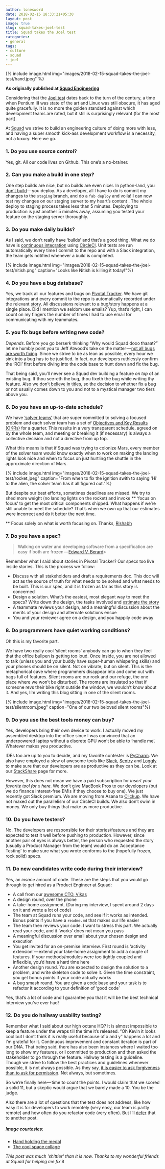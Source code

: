 ```yaml
---
author: lonesword
date: 2018-02-15 18:33:21+05:30
layout: post
image: true
slug: squad-takes-joel-test
title: Squad takes the Joel test
categories:
- general
tags:
- culture
- squad
- joel
---
```


{% include image.html img="images/2018-02-15-squad-takes-the-joel-test/hand.jpeg" %}



__As originally published at [Squad Engineering](https://medium.com/squad-engineering/squad-takes-the-joel-test-9189709a6235)__

Considering that the [Joel test](https://www.joelonsoftware.com/2000/08/09/the-joel-test-12-steps-to-better-code/) dates back to the turn of the century, a time when Pentium III was state of the art and Linux was still obscure, it has aged quite gracefully. It is no more the golden standard against which development teams are rated, but it still is surprisingly relevant (for the most part).

At [Squad](https://www.squadplatform.com) we strive to build an engineering culture of doing more with less, and having a super smooth kick-ass development workflow is a necessity, not a luxury. Here we go.

### 1. Do you use source control?

Yes, git. All our code lives on Github. This one’s a no-brainer.

### 2. Can you make a build in one step?

One step builds are nice, but no builds are even nicer. In python-land, you [don’t build](https://softwareengineering.stackexchange.com/questions/24558/is-python-interpreted-or-compiled) — you deploy. As a developer, all I have to do is commit my changes to the `staging` branch, and do a `fab deploy` and voila! I can now test my changes on our staging server to my heart’s content . The whole deploy to staging process takes less than 5 minutes. Deploying to production is just another 5 minutes away, assuming you tested your feature on the staging server thoroughly.

### 3. Do you make daily builds?

As I said, we don’t really have ‘builds’ and that’s a good thing. What we do have is [continuous integration](https://www.thoughtworks.com/continuous-integration) using [CircleCI](https://circleci.com/). Unit tests are run automatically every time I commit to the repo and with a Slack integration, the team gets notified whenever a build is completed.

{% include image.html img="images/2018-02-15-squad-takes-the-joel-test/nitish.png" caption="Looks like Nitish is killing it today!"%}

### 4. Do you have a bug database?

Yes, we track all our features and bugs on [Pivotal Tracker](https://www.pivotaltracker.com/). We have git integrations and every commit to the repo is automatically recorded under the relevant [story](https://www.pivotaltracker.com/help/articles/quick_start/). All discussions relevant to a bug/story happens at a single place. Did I mention we seldom use emails? Yup, that’s right, I can count on my fingers the number of times I had to use email for communicating with my teammates.

### 5. you fix bugs before writing new code?

_Depends_. Before you go berserk thinking “Why would Squad dooo thaaat?” let me humbly point you to Jeff Atwood’s take on the matter — [not all bugs are worth fixing](https://blog.codinghorror.com/not-all-bugs-are-worth-fixing/). Since we strive to be as lean as possible, every hour we sink into a bug has to be justified. In fact, our developers ruthlessly confirm the ‘ROI’ first before diving into the code base to hunt down and fix the bug.

That being said, you’ll never see a Squad dev building a feature *on top* of an existing bug. If thou see-eth the bug, thou fixeth the bug while writing thy feature. Also [we don’t believe in titles](https://medium.com/@gokulrajaram/the-one-thing-ceos-should-delay-as-long-as-possible-ea28347714b0), so the decision to whether fix a bug or not usually comes down to you and not to a mystical manager two tiers above you.

### 6. Do you have an up-to-date schedule?

We have [‘solver teams’](https://labs.spotify.com/2014/03/27/spotify-engineering-culture-part-1/) that are super committed to solving a focused problem and each solver team has a set of [Objectives and Key Results (OKRs)](eleganthack.com/the-art-of-the-okr/) for a quarter. This results in a very transparent schedule, agreed on by the whole team, and meeting or breaking it (if necessary) is always a collective decision and not a directive from up top.

What this means is that if Squad was trying to colonize Mars, every member of the solver team would know exactly when to work on making the landing lights look nice and when to focus on just hurtling the shuttle in the approximate direction of Mars.

{% include image.html img="images/2018-02-15-squad-takes-the-joel-test/rocket.jpeg" caption="From when to fix the ignition swith to saying 'Hi' to the alien, the solver team has it all figured out."%}


But despite our best efforts, sometimes deadlines are missed. We try to shed more weight (no landing lights on the rocket) and invoke ** ‘focus on focus’ to get the most critical components shipped. What happens if we’re still unable to meet the schedule? That’s when we own up that our estimates were incorrect and do it better the next time.

** Focus solely on what is worth focusing on. Thanks, [Rishabh](https://www.linkedin.com/in/rishabhladha/)

### 7. Do you have a spec?

> Walking on water and developing software from a specification are easy if both are frozen — [Edward V. Berard](https://en.wikiquote.org/wiki/Edward_V._Berard)>

Remember what I said about stories in Pivotal Tracker? Our specs too live inside stories. This is the process we follow:

- Discuss with all stakeholders and draft a requirements doc. This doc will act as the source of truth for what needs to be solved and what needs to be built. This is our spec, and it is frozen as far as this story is concerned
- Design a solution. What’s the easiest, most elegant way to meet the specs? Write down the design, the tasks involved and [estimate the story](https://stackoverflow.com/questions/9362286/why-is-the-fibonacci-series-used-in-agile-planning-poker)
- A teammate reviews your design, and a meaningful discussion about the merits of your design and alternate solutions ensue
- You and your reviewer agree on a design, and you happily code away

### 8. Do programmers have quiet working conditions?

Oh this is my favorite part.

We have two really cool ‘silent rooms’ anybody can go to when they feel that the office bullpen is getting too loud. Once inside, you are not allowed to talk (unless you and your buddy have super-human whispering skills) and your phones should be on silent. Not on vibrate, but on silent. This is the metaphorical cave where programmers disappear into and come out with bags full of features. Silent rooms are our rock and our refuge, the one place where we won’t be disturbed. The rooms are insulated so that if someone revs their bike right outside the window, we wouldn’t know about it. And yes, I’m writing this blog sitting in one of the silent rooms.

{% include image.html img="images/2018-02-15-squad-takes-the-joel-test/silentroom.jpeg" caption="One of our two beloved silent rooms"%}

### 9. Do you use the best tools money can buy?

Yes, developers bring their own device to work. I actually moved my assembled desktop into the office since I was convinced that an underpowered laptop without a discrete GPU won’t be able to ‘handle me’. Whatever makes you productive.

IDEs too are up to you to decide, and my favorite contester is [PyCharm](https://www.jetbrains.com/pycharm/). We also have employed a slew of awesome tools like [Slack](https://slack.com/), [Sentry](https://sentry.io/welcome/) and [Loggly](https://www.loggly.com) to make sure that our developers are as productive as they can be. Look at our [StackShare](https://stackshare.io/squadrun/squadrun) page for more.

However, this does not mean we have a paid subscription for _insert your favorite tool for x here_. We don’t give MacBook Pros to our developers (but we do finance interest-free EMIs if they choose to buy one). We just recently got Slack premium. We are moving from Asana to [Clickup](https://clickup.com/). We have not maxed out the parallelism of our CircleCI builds. We also don’t swim in money. We only buy things that make us more productive.

### 10. Do you have testers?

No. The developers are responsible for their stories/features and they are expected to test it well before pushing to production. However, since another pair of eyes is always better, the person who requested the story (usually a Product Manager from the team) would do an ‘Acceptance Testing’ to make sure what you wrote conforms to the (hopefully frozen, rock solid) specs.

### 11. Do new candidates write code during their interview?

Yes, an _insane_ amount of code. These are the steps that you would go through to get hired as a Product Engineer at Squad:

- A call from our [awesome CTO, Vikas](https://www.linkedin.com/in/vikas-gulati/)
- A design round, over the phone
- A take-home assignment. (During my interview, I spent around 2 days on it and wrote a lot of code)
- The team at Squad runs your code, and see if it works as intended. Bonus points if you have a `readme.md` that makes our life easier
- The team then reviews your code. I want to stress this part. We actually read your code, and it ‘works’ does not mean you pass
- A meaningful discussion over email about your chosen design and execution
- You get invited for an on-premise interview. First round is ‘activity extension’ — extend your take-home assignment to add a couple of features. If your methods/modules were too tightly coupled and inflexible, you’d have a hard time here
- Another design round. You are expected to design the solution to a problem, and write skeleton code to solve it. Given the time constraint, you get bonus points if your code actually works
- A bug smash round. You are given a code base and your task is to refactor it according to your definition of ‘good code’

Yes, that’s a lot of code and I guarantee you that it will be the best technical interview you’ve ever had!

### 12. Do you do hallway usability testing?

Remember what I said about our high octane HQ? It is almost impossible to keep a feature under the wraps till the time it’s released. “Oh Kevin it looks cool but I don’t think it is really useful because of x and y” happens a lot and I’m grateful for it. Continuous improvement and constant iteration is part of our DNA. That being said, there has also been instances where I waited too long to show my features, or I committed to production and then asked the stakeholder to go through the feature. Hallway testing is a guideline. Though we strive to follow the best practices and guidelines whenever possible, it is not always possible. As they say, [it is easier to ask forgiveness than to ask for permission](https://stackoverflow.com/questions/12265451/ask-forgiveness-not-permission-explain). Not always, but sometimes.

So we’re finally here — time to count the points. I would claim that we scored a solid 11, but a skeptic would argue that we barely made a 10. You be the judge.

Also there are a lot of questions that the test does not address, like how easy it is for developers to work remotely (very easy, our team is partly remote) and how often do you refactor code (very often). But I’ll [defer](https://docs.djangoproject.com/en/2.0/ref/models/querysets/#django.db.models.query.QuerySet.defer) that to another post.

##### Image courtesies:

- [Hand holding the medal](https://www.freepik.com/free-vector/hand-holding-medal_1530827.htm)
- [The cool space collage](https://www.freepik.com/free-vector/flat-space-elements_1000182.htm)

_This post was much 'shittier' than it is now. Thanks to my wonderful friends at Squad for helping me fix it_